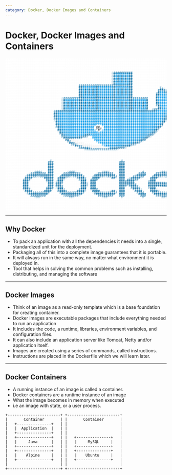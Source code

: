 ```yaml
---
category: Docker, Docker Images and Containers
---
```

# Docker, Docker Images and Containers

<pre style="font: 10px/5px monospace;"><span style="color: #ffffff;"></span><span style="color: #ffffff;">#</span><span style="color: #ffffff;">#</span><span style="color: #ffffff;">#</span><span style="color: #ffffff;">#</span><span style="color: #ffffff;">#</span><span style="color: #ffffff;">#</span><span style="color: #ffffff;">#</span><span style="color: #ffffff;">#</span><span style="color: #ffffff;">#</span><span style="color: #ffffff;">#</span><span style="color: #ffffff;">#</span><span style="color: #ffffff;">#</span><span style="color: #ffffff;">#</span><span style="color: #ffffff;">#</span><span style="color: #ffffff;">#</span><span style="color: #ffffff;">#</span><span style="color: #ffffff;">#</span><span style="color: #ffffff;">#</span><span style="color: #ffffff;">#</span><span style="color: #ffffff;">#</span><span style="color: #ffffff;">#</span><span style="color: #ffffff;">#</span><span style="color: #ffffff;">#</span><span style="color: #ffffff;">#</span><span style="color: #ffffff;">#</span><span style="color: #ffffff;">#</span><span style="color: #ffffff;">#</span><span style="color: #ffffff;">#</span><span style="color: #ffffff;">#</span><span style="color: #ffffff;">#</span><span style="color: #ffffff;">#</span><span style="color: #ffffff;">#</span><span style="color: #ffffff;">#</span><span style="color: #ffffff;">#</span><span style="color: #ffffff;">#</span><span style="color: #ffffff;">#</span><span style="color: #ffffff;">#</span><span style="color: #ffffff;">#</span><span style="color: #ffffff;">#</span><span style="color: #ffffff;">#</span><span style="color: #ffffff;">#</span><span style="color: #ffffff;">#</span><span style="color: #ffffff;">#</span><span style="color: #ffffff;">#</span><span style="color: #ffffff;">#</span><span style="color: #ffffff;">#</span><span style="color: #ffffff;">#</span><span style="color: #ffffff;">#</span><span style="color: #ffffff;">#</span><span style="color: #ffffff;">#</span><span style="color: #ffffff;">#</span><span style="color: #ffffff;">#</span><span style="color: #ffffff;">#</span><span style="color: #ffffff;">#</span><span style="color: #ffffff;">#</span><span style="color: #ffffff;">#</span><span style="color: #ffffff;">#</span><span style="color: #ffffff;">#</span><span style="color: #ffffff;">#</span><span style="color: #ffffff;">#</span><span style="color: #ffffff;">#</span><span style="color: #ffffff;">#</span><span style="color: #ffffff;">#</span><span style="color: #ffffff;">#</span><span style="color: #ffffff;">#</span><span style="color: #ffffff;">#</span><span style="color: #ffffff;">#</span><span style="color: #ffffff;">#</span><span style="color: #ffffff;">#</span><span style="color: #ffffff;">#</span><span style="color: #ffffff;">#</span><span style="color: #ffffff;">#</span><span style="color: #ffffff;">#</span><span style="color: #ffffff;">#</span><span style="color: #ffffff;">#</span><span style="color: #ffffff;">#</span><span style="color: #ffffff;">#</span><span style="color: #ffffff;">#</span><span style="color: #ffffff;">#</span><span style="color: #ffffff;">#</span><span style="color: #ffffff;">#</span><span style="color: #ffffff;">#</span><span style="color: #ffffff;">#</span><span style="color: #ffffff;">#</span><span style="color: #ffffff;">#</span><span style="color: #ffffff;">#</span><span style="color: #ffffff;">#</span><span style="color: #ffffff;">#</span><span style="color: #ffffff;">#</span><span style="color: #ffffff;">#</span><span style="color: #ffffff;">#</span><span style="color: #ffffff;">#</span><span style="color: #ffffff;">#</span><span style="color: #ffffff;">#</span><span style="color: #ffffff;">#</span><span style="color: #ffffff;">#</span><span style="color: #ffffff;">#</span><span style="color: #ffffff;">#</span><span style="color: #ffffff;">#</span><span style="color: #ffffff;">#</span><span style="color: #ffffff;">#</span><span style="color: #ffffff;">#</span><span style="color: #ffffff;">#</span><span style="color: #ffffff;">#</span><span style="color: #ffffff;">#</span><span style="color: #ffffff;">#</span><span style="color: #ffffff;">#</span><span style="color: #ffffff;">#</span><span style="color: #ffffff;">#</span><span style="color: #ffffff;">#</span><span style="color: #ffffff;">#</span><span style="color: #ffffff;">#
</span><span style="color: #ffffff;">#</span><span style="color: #ffffff;">#</span><span style="color: #ffffff;">#</span><span style="color: #ffffff;">#</span><span style="color: #ffffff;">#</span><span style="color: #ffffff;">#</span><span style="color: #ffffff;">#</span><span style="color: #ffffff;">#</span><span style="color: #ffffff;">#</span><span style="color: #ffffff;">#</span><span style="color: #ffffff;">#</span><span style="color: #ffffff;">#</span><span style="color: #ffffff;">#</span><span style="color: #ffffff;">#</span><span style="color: #ffffff;">#</span><span style="color: #ffffff;">#</span><span style="color: #ffffff;">#</span><span style="color: #ffffff;">#</span><span style="color: #ffffff;">#</span><span style="color: #ffffff;">#</span><span style="color: #ffffff;">#</span><span style="color: #ffffff;">#</span><span style="color: #ffffff;">#</span><span style="color: #ffffff;">#</span><span style="color: #ffffff;">#</span><span style="color: #ffffff;">#</span><span style="color: #ffffff;">#</span><span style="color: #ffffff;">#</span><span style="color: #ffffff;">#</span><span style="color: #ffffff;">#</span><span style="color: #ffffff;">#</span><span style="color: #ffffff;">#</span><span style="color: #ffffff;">#</span><span style="color: #ffffff;">#</span><span style="color: #ffffff;">#</span><span style="color: #ffffff;">#</span><span style="color: #ffffff;">#</span><span style="color: #ffffff;">#</span><span style="color: #ffffff;">#</span><span style="color: #ffffff;">#</span><span style="color: #ffffff;">#</span><span style="color: #ffffff;">#</span><span style="color: #ffffff;">#</span><span style="color: #ffffff;">#</span><span style="color: #ffffff;">#</span><span style="color: #ffffff;">#</span><span style="color: #ffffff;">#</span><span style="color: #ffffff;">#</span><span style="color: #ffffff;">#</span><span style="color: #ffffff;">#</span><span style="color: #ffffff;">#</span><span style="color: #ffffff;">#</span><span style="color: #ffffff;">#</span><span style="color: #ffffff;">#</span><span style="color: #ffffff;">#</span><span style="color: #ffffff;">#</span><span style="color: #ffffff;">#</span><span style="color: #ffffff;">#</span><span style="color: #ffffff;">#</span><span style="color: #ffffff;">#</span><span style="color: #ffffff;">#</span><span style="color: #ffffff;">#</span><span style="color: #ffffff;">#</span><span style="color: #ffffff;">#</span><span style="color: #ffffff;">#</span><span style="color: #ffffff;">#</span><span style="color: #ffffff;">#</span><span style="color: #ffffff;">#</span><span style="color: #ffffff;">#</span><span style="color: #ffffff;">#</span><span style="color: #ffffff;">#</span><span style="color: #ffffff;">#</span><span style="color: #ffffff;">#</span><span style="color: #ffffff;">#</span><span style="color: #ffffff;">#</span><span style="color: #ffffff;">#</span><span style="color: #ffffff;">#</span><span style="color: #ffffff;">#</span><span style="color: #ffffff;">#</span><span style="color: #ffffff;">#</span><span style="color: #ffffff;">#</span><span style="color: #ffffff;">#</span><span style="color: #ffffff;">#</span><span style="color: #ffffff;">#</span><span style="color: #ffffff;">#</span><span style="color: #ffffff;">#</span><span style="color: #ffffff;">#</span><span style="color: #ffffff;">#</span><span style="color: #ffffff;">#</span><span style="color: #ffffff;">#</span><span style="color: #ffffff;">#</span><span style="color: #ffffff;">#</span><span style="color: #ffffff;">#</span><span style="color: #ffffff;">#</span><span style="color: #ffffff;">#</span><span style="color: #ffffff;">#</span><span style="color: #ffffff;">#</span><span style="color: #ffffff;">#</span><span style="color: #ffffff;">#</span><span style="color: #ffffff;">#</span><span style="color: #ffffff;">#</span><span style="color: #ffffff;">#</span><span style="color: #ffffff;">#</span><span style="color: #ffffff;">#</span><span style="color: #ffffff;">#</span><span style="color: #ffffff;">#</span><span style="color: #ffffff;">#</span><span style="color: #ffffff;">#</span><span style="color: #ffffff;">#</span><span style="color: #ffffff;">#</span><span style="color: #ffffff;">#</span><span style="color: #ffffff;">#
</span><span style="color: #ffffff;">#</span><span style="color: #ffffff;">###############################################################################################################
</span><span style="color: #ffffff;">#</span><span style="color: #ffffff;">###############################################################################################################
</span><span style="color: #ffffff;">#</span><span style="color: #ffffff;">###############################################################################################################
</span><span style="color: #ffffff;">#</span><span style="color: #ffffff;">###############################################################################################################
</span><span style="color: #ffffff;">#</span><span style="color: #ffffff;">###############################################################################################################
</span><span style="color: #ffffff;">#</span><span style="color: #ffffff;">###############################################################################################################
</span><span style="color: #ffffff;">#</span><span style="color: #ffffff;">###############################################################################################################
</span><span style="color: #ffffff;">#</span><span style="color: #ffffff;">######################################################</span><span style="color: #c0dae8;">#</span><span style="color: #066da5;">##########</span><span style="color: #ffffff;">##############################################
</span><span style="color: #ffffff;">#</span><span style="color: #ffffff;">######################################################</span><span style="color: #c0dae8;">#</span><span style="color: #066da5;">#</span><span style="color: #099cec;">#######</span><span style="color: #066da5;">##</span><span style="color: #ffffff;">##############################################
</span><span style="color: #ffffff;">#</span><span style="color: #ffffff;">######################################################</span><span style="color: #c0dae8;">#</span><span style="color: #066da5;">#</span><span style="color: #099cec;">#</span><span style="color: #0779b7;">#</span><span style="color: #099cec;">#</span><span style="color: #0779b7;">#</span><span style="color: #099cec;">#</span><span style="color: #0779b7;">#</span><span style="color: #099cec;">#</span><span style="color: #066da5;">##</span><span style="color: #ffffff;">##############################################
</span><span style="color: #ffffff;">#</span><span style="color: #ffffff;">######################################################</span><span style="color: #c0dae8;">#</span><span style="color: #066da5;">#</span><span style="color: #099cec;">#</span><span style="color: #066da5;">#</span><span style="color: #099cec;">#</span><span style="color: #066da5;">#</span><span style="color: #099cec;">#</span><span style="color: #066da5;">#</span><span style="color: #099cec;">#</span><span style="color: #066da5;">##</span><span style="color: #ffffff;">##############################################
</span><span style="color: #ffffff;">#</span><span style="color: #ffffff;">######################################################</span><span style="color: #c0dae8;">#</span><span style="color: #066da5;">#</span><span style="color: #099cec;">#</span><span style="color: #066da5;">#</span><span style="color: #099cec;">#</span><span style="color: #066da5;">#</span><span style="color: #099cec;">#</span><span style="color: #066da5;">#</span><span style="color: #099cec;">#</span><span style="color: #066da5;">##</span><span style="color: #ffffff;">##############################################
</span><span style="color: #ffffff;">#</span><span style="color: #ffffff;">######################################################</span><span style="color: #c0dae8;">#</span><span style="color: #066da5;">#</span><span style="color: #099cec;">#</span><span style="color: #066da5;">#</span><span style="color: #099cec;">#</span><span style="color: #066da5;">#</span><span style="color: #099cec;">#</span><span style="color: #066da5;">#</span><span style="color: #099cec;">#</span><span style="color: #066da5;">##</span><span style="color: #ffffff;">##############################################
</span><span style="color: #ffffff;">#</span><span style="color: #ffffff;">######################################################</span><span style="color: #c0dae8;">#</span><span style="color: #066da5;">#</span><span style="color: #099cec;">#</span><span style="color: #0784c9;">#</span><span style="color: #099cec;">#</span><span style="color: #0784c9;">#</span><span style="color: #099cec;">#</span><span style="color: #0784c9;">#</span><span style="color: #099cec;">#</span><span style="color: #066da5;">##</span><span style="color: #ffffff;">##############################################
</span><span style="color: #ffffff;">#</span><span style="color: #ffffff;">######################################################</span><span style="color: #c0dae8;">#</span><span style="color: #066da5;">#</span><span style="color: #099cec;">#######</span><span style="color: #066da5;">##</span><span style="color: #ffffff;">##############################################
</span><span style="color: #ffffff;">#</span><span style="color: #ffffff;">#####################################</span><span style="color: #066da5;">############################</span><span style="color: #ffffff;">##############################################
</span><span style="color: #ffffff;">#</span><span style="color: #ffffff;">#####################################</span><span style="color: #066da5;">##</span><span style="color: #099cec;">#######</span><span style="color: #066da5;">#</span><span style="color: #099cec;">#######</span><span style="color: #0890da;">#</span><span style="color: #066da5;">#</span><span style="color: #099cec;">#######</span><span style="color: #066da5;">##</span><span style="color: #ffffff;">##############</span><span style="color: #b0d1e2;">#</span><span style="color: #ffffff;">###############################
</span><span style="color: #ffffff;">#</span><span style="color: #ffffff;">#####################################</span><span style="color: #066da5;">##</span><span style="color: #099cec;">#</span><span style="color: #0779b7;">#</span><span style="color: #099cec;">#</span><span style="color: #0779b7;">#</span><span style="color: #099cec;">#</span><span style="color: #0779b7;">#</span><span style="color: #099cec;">#</span><span style="color: #066da5;">#</span><span style="color: #099cec;">#</span><span style="color: #0893de;">#</span><span style="color: #099cec;">#</span><span style="color: #0893de;">#</span><span style="color: #099cec;">#</span><span style="color: #0893de;">#</span><span style="color: #099cec;">#</span><span style="color: #0890da;">#</span><span style="color: #066da5;">#</span><span style="color: #099cec;">#</span><span style="color: #0779b7;">#</span><span style="color: #099cec;">#</span><span style="color: #0779b7;">#</span><span style="color: #099cec;">#</span><span style="color: #0779b7;">#</span><span style="color: #099cec;">#</span><span style="color: #066da5;">##</span><span style="color: #ffffff;">##############</span><span style="color: #066da5;">##</span><span style="color: #cfe3ed;">#</span><span style="color: #ffffff;">#############################
</span><span style="color: #ffffff;">#</span><span style="color: #ffffff;">#####################################</span><span style="color: #066da5;">##</span><span style="color: #099cec;">#</span><span style="color: #066da5;">#</span><span style="color: #099cec;">#</span><span style="color: #066da5;">#</span><span style="color: #099cec;">#</span><span style="color: #066da5;">#</span><span style="color: #099cec;">#</span><span style="color: #066da5;">#</span><span style="color: #099cec;">#</span><span style="color: #0890da;">#</span><span style="color: #099cec;">#</span><span style="color: #0890da;">#</span><span style="color: #099cec;">#</span><span style="color: #0890da;">#</span><span style="color: #099cec;">#</span><span style="color: #0890da;">#</span><span style="color: #066da5;">#</span><span style="color: #099cec;">#</span><span style="color: #066da5;">#</span><span style="color: #099cec;">#</span><span style="color: #066da5;">#</span><span style="color: #099cec;">#</span><span style="color: #066da5;">#</span><span style="color: #099cec;">#</span><span style="color: #066da5;">##</span><span style="color: #ffffff;">#############</span><span style="color: #066da5;">####</span><span style="color: #62a3c6;">#</span><span style="color: #ffffff;">############################
</span><span style="color: #ffffff;">#</span><span style="color: #ffffff;">#####################################</span><span style="color: #066da5;">##</span><span style="color: #099cec;">#</span><span style="color: #066da5;">#</span><span style="color: #099cec;">#</span><span style="color: #066da5;">#</span><span style="color: #099cec;">#</span><span style="color: #066da5;">#</span><span style="color: #099cec;">#</span><span style="color: #066da5;">#</span><span style="color: #099cec;">#</span><span style="color: #0890da;">#</span><span style="color: #099cec;">#</span><span style="color: #0890da;">#</span><span style="color: #099cec;">#</span><span style="color: #0890da;">#</span><span style="color: #099cec;">#</span><span style="color: #0890da;">#</span><span style="color: #066da5;">#</span><span style="color: #099cec;">#</span><span style="color: #066da5;">#</span><span style="color: #099cec;">#</span><span style="color: #066da5;">#</span><span style="color: #099cec;">#</span><span style="color: #066da5;">#</span><span style="color: #099cec;">#</span><span style="color: #066da5;">##</span><span style="color: #ffffff;">#############</span><span style="color: #066da5;">#</span><span style="color: #0996e3;">#</span><span style="color: #099cec;">#</span><span style="color: #0780c1;">#</span><span style="color: #066da5;">#</span><span style="color: #91bed7;">#</span><span style="color: #ffffff;">###########################
</span><span style="color: #ffffff;">#</span><span style="color: #ffffff;">#####################################</span><span style="color: #066da5;">##</span><span style="color: #099cec;">#</span><span style="color: #066da5;">#</span><span style="color: #099cec;">#</span><span style="color: #066da5;">#</span><span style="color: #099cec;">#</span><span style="color: #066da5;">#</span><span style="color: #099cec;">#</span><span style="color: #066da5;">#</span><span style="color: #099cec;">#</span><span style="color: #0890da;">#</span><span style="color: #099cec;">#</span><span style="color: #0890da;">#</span><span style="color: #099cec;">#</span><span style="color: #0890da;">#</span><span style="color: #099cec;">#</span><span style="color: #0890da;">#</span><span style="color: #066da5;">#</span><span style="color: #099cec;">#</span><span style="color: #066da5;">#</span><span style="color: #099cec;">#</span><span style="color: #066da5;">#</span><span style="color: #099cec;">#</span><span style="color: #066da5;">#</span><span style="color: #099cec;">#</span><span style="color: #066da5;">##</span><span style="color: #ffffff;">############</span><span style="color: #3387b5;">#</span><span style="color: #066da5;">#</span><span style="color: #099cec;">###</span><span style="color: #0779b7;">#</span><span style="color: #066da5;">#</span><span style="color: #ffffff;">###########################
</span><span style="color: #ffffff;">#</span><span style="color: #ffffff;">#####################################</span><span style="color: #066da5;">##</span><span style="color: #099cec;">#</span><span style="color: #0784c9;">#</span><span style="color: #099cec;">#</span><span style="color: #0784c9;">#</span><span style="color: #099cec;">#</span><span style="color: #0784c9;">#</span><span style="color: #099cec;">#</span><span style="color: #066da5;">#</span><span style="color: #099cec;">#</span><span style="color: #0996e3;">#</span><span style="color: #099cec;">#</span><span style="color: #0996e3;">#</span><span style="color: #099cec;">#</span><span style="color: #0996e3;">#</span><span style="color: #099cec;">#</span><span style="color: #0890da;">#</span><span style="color: #066da5;">#</span><span style="color: #099cec;">#</span><span style="color: #0784c9;">#</span><span style="color: #099cec;">#</span><span style="color: #0784c9;">#</span><span style="color: #099cec;">#</span><span style="color: #0784c9;">#</span><span style="color: #099cec;">#</span><span style="color: #066da5;">##</span><span style="color: #ffffff;">############</span><span style="color: #066da5;">#</span><span style="color: #0874ae;">#</span><span style="color: #099cec;">####</span><span style="color: #066da5;">##</span><span style="color: #ffffff;">##########################
</span><span style="color: #ffffff;">#</span><span style="color: #ffffff;">#####################################</span><span style="color: #066da5;">##</span><span style="color: #099cec;">#######</span><span style="color: #066da5;">#</span><span style="color: #099cec;">#######</span><span style="color: #0890da;">#</span><span style="color: #066da5;">#</span><span style="color: #099cec;">#######</span><span style="color: #066da5;">##</span><span style="color: #ffffff;">############</span><span style="color: #066da5;">#</span><span style="color: #0996e3;">#</span><span style="color: #099cec;">#####</span><span style="color: #066da5;">#</span><span style="color: #ffffff;">##########################
</span><span style="color: #ffffff;">#</span><span style="color: #ffffff;">############################</span><span style="color: #c0dae8;">#</span><span style="color: #066da5;">############################################</span><span style="color: #ffffff;">####</span><span style="color: #066da5;">#</span><span style="color: #099cec;">######</span><span style="color: #066da5;">#</span><span style="color: #237eaf;">#</span><span style="color: #ffffff;">#########################
</span><span style="color: #ffffff;">#</span><span style="color: #ffffff;">############################</span><span style="color: #c0dae8;">#</span><span style="color: #066da5;">#</span><span style="color: #099cec;">#######</span><span style="color: #066da5;">##</span><span style="color: #099cec;">#######</span><span style="color: #066da5;">#</span><span style="color: #099cec;">#######</span><span style="color: #0890da;">#</span><span style="color: #066da5;">#</span><span style="color: #099cec;">#######</span><span style="color: #066da5;">##</span><span style="color: #099cec;">#######</span><span style="color: #066da5;">#</span><span style="color: #ffffff;">####</span><span style="color: #066da5;">#</span><span style="color: #099cec;">######</span><span style="color: #0874ae;">#</span><span style="color: #066da5;">#</span><span style="color: #4290ba;">#</span><span style="color: #066da5;">###</span><span style="color: #4290ba;">#</span><span style="color: #c0dae8;">#</span><span style="color: #ffffff;">###################
</span><span style="color: #ffffff;">#</span><span style="color: #ffffff;">############################</span><span style="color: #c0dae8;">#</span><span style="color: #066da5;">#</span><span style="color: #099cec;">#</span><span style="color: #0779b7;">#</span><span style="color: #099cec;">#</span><span style="color: #0779b7;">#</span><span style="color: #099cec;">#</span><span style="color: #0779b7;">#</span><span style="color: #099cec;">#</span><span style="color: #066da5;">##</span><span style="color: #099cec;">#</span><span style="color: #0779b7;">#</span><span style="color: #099cec;">#</span><span style="color: #0779b7;">#</span><span style="color: #099cec;">#</span><span style="color: #0779b7;">#</span><span style="color: #099cec;">#</span><span style="color: #066da5;">#</span><span style="color: #099cec;">#</span><span style="color: #0893de;">#</span><span style="color: #099cec;">#</span><span style="color: #0893de;">#</span><span style="color: #099cec;">#</span><span style="color: #0893de;">#</span><span style="color: #099cec;">#</span><span style="color: #0890da;">#</span><span style="color: #066da5;">#</span><span style="color: #099cec;">#</span><span style="color: #0779b7;">#</span><span style="color: #099cec;">#</span><span style="color: #0779b7;">#</span><span style="color: #099cec;">#</span><span style="color: #0779b7;">#</span><span style="color: #099cec;">#</span><span style="color: #066da5;">##</span><span style="color: #099cec;">#</span><span style="color: #0779b7;">#</span><span style="color: #099cec;">#</span><span style="color: #0779b7;">#</span><span style="color: #099cec;">#</span><span style="color: #0779b7;">#</span><span style="color: #099cec;">#</span><span style="color: #066da5;">#</span><span style="color: #ffffff;">####</span><span style="color: #066da5;">#</span><span style="color: #099cec;">######</span><span style="color: #0784c9;">#</span><span style="color: #066da5;">#########</span><span style="color: #ffffff;">#################
</span><span style="color: #ffffff;">#</span><span style="color: #ffffff;">############################</span><span style="color: #c0dae8;">#</span><span style="color: #066da5;">#</span><span style="color: #099cec;">#</span><span style="color: #066da5;">#</span><span style="color: #099cec;">#</span><span style="color: #066da5;">#</span><span style="color: #099cec;">#</span><span style="color: #066da5;">#</span><span style="color: #099cec;">#</span><span style="color: #066da5;">##</span><span style="color: #099cec;">#</span><span style="color: #066da5;">#</span><span style="color: #099cec;">#</span><span style="color: #066da5;">#</span><span style="color: #099cec;">#</span><span style="color: #066da5;">#</span><span style="color: #099cec;">#</span><span style="color: #066da5;">#</span><span style="color: #099cec;">#</span><span style="color: #0890da;">#</span><span style="color: #099cec;">#</span><span style="color: #0890da;">#</span><span style="color: #099cec;">#</span><span style="color: #0890da;">#</span><span style="color: #099cec;">#</span><span style="color: #0890da;">#</span><span style="color: #066da5;">#</span><span style="color: #099cec;">#</span><span style="color: #066da5;">#</span><span style="color: #099cec;">#</span><span style="color: #066da5;">#</span><span style="color: #099cec;">#</span><span style="color: #066da5;">#</span><span style="color: #099cec;">#</span><span style="color: #066da5;">##</span><span style="color: #099cec;">#</span><span style="color: #066da5;">#</span><span style="color: #099cec;">#</span><span style="color: #066da5;">#</span><span style="color: #099cec;">#</span><span style="color: #066da5;">#</span><span style="color: #099cec;">#</span><span style="color: #066da5;">#</span><span style="color: #ffffff;">####</span><span style="color: #066da5;">#</span><span style="color: #088bd3;">#</span><span style="color: #099cec;">#####</span><span style="color: #0996e3;">#</span><span style="color: #0994e0;">#######</span><span style="color: #0890da;">#</span><span style="color: #066da5;">##</span><span style="color: #cfe3ed;">#</span><span style="color: #ffffff;">###############
</span><span style="color: #ffffff;">#</span><span style="color: #ffffff;">############################</span><span style="color: #c0dae8;">#</span><span style="color: #066da5;">#</span><span style="color: #099cec;">#</span><span style="color: #066da5;">#</span><span style="color: #099cec;">#</span><span style="color: #066da5;">#</span><span style="color: #099cec;">#</span><span style="color: #066da5;">#</span><span style="color: #099cec;">#</span><span style="color: #066da5;">##</span><span style="color: #099cec;">#</span><span style="color: #066da5;">#</span><span style="color: #099cec;">#</span><span style="color: #066da5;">#</span><span style="color: #099cec;">#</span><span style="color: #066da5;">#</span><span style="color: #099cec;">#</span><span style="color: #066da5;">#</span><span style="color: #099cec;">#</span><span style="color: #0890da;">#</span><span style="color: #099cec;">#</span><span style="color: #0890da;">#</span><span style="color: #099cec;">#</span><span style="color: #0890da;">#</span><span style="color: #099cec;">#</span><span style="color: #0890da;">#</span><span style="color: #066da5;">#</span><span style="color: #099cec;">#</span><span style="color: #066da5;">#</span><span style="color: #099cec;">#</span><span style="color: #066da5;">#</span><span style="color: #099cec;">#</span><span style="color: #066da5;">#</span><span style="color: #099cec;">#</span><span style="color: #066da5;">##</span><span style="color: #099cec;">#</span><span style="color: #066da5;">#</span><span style="color: #099cec;">#</span><span style="color: #066da5;">#</span><span style="color: #099cec;">#</span><span style="color: #066da5;">#</span><span style="color: #099cec;">#</span><span style="color: #066da5;">#</span><span style="color: #ffffff;">####</span><span style="color: #066da5;">##</span><span style="color: #099cec;">#####</span><span style="color: #0994e0;">#########</span><span style="color: #0874ae;">#</span><span style="color: #066da5;">#</span><span style="color: #ffffff;">################
</span><span style="color: #ffffff;">#</span><span style="color: #ffffff;">############################</span><span style="color: #c0dae8;">#</span><span style="color: #066da5;">#</span><span style="color: #099cec;">#</span><span style="color: #066da5;">#</span><span style="color: #099cec;">#</span><span style="color: #066da5;">#</span><span style="color: #099cec;">#</span><span style="color: #066da5;">#</span><span style="color: #099cec;">#</span><span style="color: #066da5;">##</span><span style="color: #099cec;">#</span><span style="color: #066da5;">#</span><span style="color: #099cec;">#</span><span style="color: #066da5;">#</span><span style="color: #099cec;">#</span><span style="color: #066da5;">#</span><span style="color: #099cec;">#</span><span style="color: #066da5;">#</span><span style="color: #099cec;">#</span><span style="color: #0890da;">#</span><span style="color: #099cec;">#</span><span style="color: #0890da;">#</span><span style="color: #099cec;">#</span><span style="color: #0890da;">#</span><span style="color: #099cec;">#</span><span style="color: #0890da;">#</span><span style="color: #066da5;">#</span><span style="color: #099cec;">#</span><span style="color: #066da5;">#</span><span style="color: #099cec;">#</span><span style="color: #066da5;">#</span><span style="color: #099cec;">#</span><span style="color: #066da5;">#</span><span style="color: #099cec;">#</span><span style="color: #066da5;">##</span><span style="color: #099cec;">#</span><span style="color: #066da5;">#</span><span style="color: #099cec;">#</span><span style="color: #066da5;">#</span><span style="color: #099cec;">#</span><span style="color: #066da5;">#</span><span style="color: #099cec;">#</span><span style="color: #066da5;">#</span><span style="color: #ffffff;">####</span><span style="color: #cfe3ed;">#</span><span style="color: #066da5;">#</span><span style="color: #099cec;">####</span><span style="color: #0996e3;">#</span><span style="color: #0994e0;">#########</span><span style="color: #066da5;">#</span><span style="color: #91bed7;">#</span><span style="color: #ffffff;">################
</span><span style="color: #ffffff;">#</span><span style="color: #ffffff;">############################</span><span style="color: #c0dae8;">#</span><span style="color: #066da5;">#</span><span style="color: #099cec;">#</span><span style="color: #0784c9;">#</span><span style="color: #099cec;">#</span><span style="color: #0784c9;">#</span><span style="color: #099cec;">#</span><span style="color: #0784c9;">#</span><span style="color: #099cec;">#</span><span style="color: #066da5;">##</span><span style="color: #099cec;">#</span><span style="color: #0784c9;">#</span><span style="color: #099cec;">#</span><span style="color: #0784c9;">#</span><span style="color: #099cec;">#</span><span style="color: #0784c9;">#</span><span style="color: #099cec;">#</span><span style="color: #066da5;">#</span><span style="color: #099cec;">#</span><span style="color: #0996e3;">#</span><span style="color: #099cec;">#</span><span style="color: #0996e3;">#</span><span style="color: #099cec;">#</span><span style="color: #0996e3;">#</span><span style="color: #099cec;">#</span><span style="color: #0890da;">#</span><span style="color: #066da5;">#</span><span style="color: #099cec;">#</span><span style="color: #0784c9;">#</span><span style="color: #099cec;">#</span><span style="color: #0784c9;">#</span><span style="color: #099cec;">#</span><span style="color: #0784c9;">#</span><span style="color: #099cec;">#</span><span style="color: #066da5;">##</span><span style="color: #099cec;">#</span><span style="color: #0784c9;">#</span><span style="color: #099cec;">#</span><span style="color: #0784c9;">#</span><span style="color: #099cec;">#</span><span style="color: #0784c9;">#</span><span style="color: #099cec;">#</span><span style="color: #066da5;">#</span><span style="color: #ffffff;">#####</span><span style="color: #066da5;">##</span><span style="color: #099cec;">###</span><span style="color: #0994e0;">#########</span><span style="color: #066da5;">##</span><span style="color: #ffffff;">#################
</span><span style="color: #ffffff;">#</span><span style="color: #ffffff;">############################</span><span style="color: #c0dae8;">#</span><span style="color: #066da5;">#</span><span style="color: #099cec;">#######</span><span style="color: #066da5;">##</span><span style="color: #099cec;">#######</span><span style="color: #066da5;">#</span><span style="color: #099cec;">#######</span><span style="color: #0890da;">#</span><span style="color: #066da5;">#</span><span style="color: #099cec;">#######</span><span style="color: #066da5;">##</span><span style="color: #099cec;">#######</span><span style="color: #066da5;">#</span><span style="color: #ffffff;">##</span><span style="color: #81b5d1;">#</span><span style="color: #066da5;">###</span><span style="color: #088bd3;">#</span><span style="color: #099cec;">##</span><span style="color: #0996e3;">#</span><span style="color: #0994e0;">########</span><span style="color: #066da5;">##</span><span style="color: #ffffff;">##################
</span><span style="color: #ffffff;">#</span><span style="color: #ffffff;">########################</span><span style="color: #71accb;">#</span><span style="color: #066da5;">####################################################</span><span style="color: #088bd3;">#</span><span style="color: #099cec;">####</span><span style="color: #0994e0;">######</span><span style="color: #0893de;">#</span><span style="color: #066da5;">###</span><span style="color: #ffffff;">###################
</span><span style="color: #ffffff;">#</span><span style="color: #ffffff;">########################</span><span style="color: #066da5;">##</span><span style="color: #0994e0;">#</span><span style="color: #099cec;">######################################################</span><span style="color: #0994e0;">##</span><span style="color: #066da5;">#######</span><span style="color: #c0dae8;">#</span><span style="color: #ffffff;">####################
</span><span style="color: #ffffff;">#</span><span style="color: #ffffff;">########################</span><span style="color: #066da5;">##</span><span style="color: #0994e0;">#</span><span style="color: #0999e8;">#</span><span style="color: #099cec;">#####################################################</span><span style="color: #0994e0;">#</span><span style="color: #0996e3;">#</span><span style="color: #066da5;">#</span><span style="color: #81b5d1;">##</span><span style="color: #91bed7;">#</span><span style="color: #ffffff;">########################
</span><span style="color: #ffffff;">#</span><span style="color: #ffffff;">########################</span><span style="color: #066da5;">##</span><span style="color: #0994e0;">#</span><span style="color: #0996e3;">#</span><span style="color: #099cec;">####################################################</span><span style="color: #0994e0;">##</span><span style="color: #066da5;">##</span><span style="color: #ffffff;">###########################
</span><span style="color: #ffffff;">#</span><span style="color: #ffffff;">########################</span><span style="color: #237eaf;">#</span><span style="color: #066da5;">#</span><span style="color: #0994e0;">##</span><span style="color: #099cec;">###################################################</span><span style="color: #0994e0;">###</span><span style="color: #066da5;">#</span><span style="color: #91bed7;">#</span><span style="color: #ffffff;">###########################
</span><span style="color: #ffffff;">#</span><span style="color: #ffffff;">########################</span><span style="color: #62a3c6;">#</span><span style="color: #066da5;">#</span><span style="color: #0994e0;">##</span><span style="color: #099cec;">###################################################</span><span style="color: #0994e0;">##</span><span style="color: #0874ae;">#</span><span style="color: #066da5;">#</span><span style="color: #ffffff;">############################
</span><span style="color: #ffffff;">#</span><span style="color: #ffffff;">########################</span><span style="color: #c0dae8;">#</span><span style="color: #066da5;">#</span><span style="color: #0994e0;">##</span><span style="color: #099cec;">##################################################</span><span style="color: #0994e0;">###</span><span style="color: #066da5;">#</span><span style="color: #a0c7dc;">#</span><span style="color: #ffffff;">############################
</span><span style="color: #ffffff;">#</span><span style="color: #ffffff;">#########################</span><span style="color: #066da5;">#</span><span style="color: #0994e0;">##</span><span style="color: #099cec;">#################################################</span><span style="color: #0994e0;">###</span><span style="color: #066da5;">##</span><span style="color: #ffffff;">#############################
</span><span style="color: #ffffff;">#</span><span style="color: #ffffff;">#########################</span><span style="color: #066da5;">#</span><span style="color: #088bd3;">#</span><span style="color: #0994e0;">#</span><span style="color: #0996e3;">#</span><span style="color: #099cec;">###############################################</span><span style="color: #0996e3;">#</span><span style="color: #0994e0;">##</span><span style="color: #0784c9;">#</span><span style="color: #066da5;">#</span><span style="color: #ffffff;">##############################
</span><span style="color: #ffffff;">#</span><span style="color: #ffffff;">#########################</span><span style="color: #066da5;">##</span><span style="color: #0994e0;">##</span><span style="color: #099cec;">#################</span><span style="color: #ffffff;">###</span><span style="color: #099cec;">##########################</span><span style="color: #0999e8;">#</span><span style="color: #0994e0;">###</span><span style="color: #066da5;">#</span><span style="color: #237eaf;">#</span><span style="color: #ffffff;">##############################
</span><span style="color: #ffffff;">#</span><span style="color: #ffffff;">#########################</span><span style="color: #71accb;">#</span><span style="color: #066da5;">#</span><span style="color: #0994e0;">##</span><span style="color: #099cec;">################</span><span style="color: #ffffff;">#</span><span style="color: #667279;">#</span><span style="color: #4d5c64;">#</span><span style="color: #ffffff;">##</span><span style="color: #099cec;">#########################</span><span style="color: #0994e0;">###</span><span style="color: #066da5;">##</span><span style="color: #ffffff;">###############################
</span><span style="color: #ffffff;">#</span><span style="color: #ffffff;">##########################</span><span style="color: #066da5;">#</span><span style="color: #0890da;">#</span><span style="color: #0994e0;">##</span><span style="color: #099cec;">###############</span><span style="color: #ffffff;">#</span><span style="color: #4d5c64;">###</span><span style="color: #ffffff;">#</span><span style="color: #099cec;">########################</span><span style="color: #0994e0;">###</span><span style="color: #066da5;">##</span><span style="color: #ffffff;">################################
</span><span style="color: #ffffff;">#</span><span style="color: #ffffff;">##########################</span><span style="color: #066da5;">##</span><span style="color: #0994e0;">##</span><span style="color: #099cec;">###############</span><span style="color: #82ccf4;">#</span><span style="color: #ffffff;">#</span><span style="color: #4d5c64;">#</span><span style="color: #ffffff;">#</span><span style="color: #82ccf4;">#</span><span style="color: #099cec;">#######################</span><span style="color: #0994e0;">###</span><span style="color: #0779b7;">#</span><span style="color: #066da5;">#</span><span style="color: #cfe3ed;">#</span><span style="color: #ffffff;">################################
</span><span style="color: #ffffff;">#</span><span style="color: #ffffff;">##########################</span><span style="color: #eff5f9;">#</span><span style="color: #066da5;">#</span><span style="color: #0994e0;">###</span><span style="color: #099cec;">###############</span><span style="color: #47b5f1;">#</span><span style="color: #c0e6f9;">#</span><span style="color: #47b5f1;">#</span><span style="color: #099cec;">######################</span><span style="color: #0999e8;">#</span><span style="color: #0994e0;">###</span><span style="color: #0779b7;">#</span><span style="color: #066da5;">#</span><span style="color: #81b5d1;">#</span><span style="color: #ffffff;">#################################
</span><span style="color: #ffffff;">#</span><span style="color: #ffffff;">###########################</span><span style="color: #066da5;">##</span><span style="color: #0994e0;">##</span><span style="color: #099cec;">###########</span><span style="color: #0784c9;">#</span><span style="color: #099cec;">###########################</span><span style="color: #0996e3;">#</span><span style="color: #0994e0;">###</span><span style="color: #0779b7;">#</span><span style="color: #066da5;">#</span><span style="color: #62a3c6;">#</span><span style="color: #ffffff;">##################################
</span><span style="color: #ffffff;">#</span><span style="color: #ffffff;">############################</span><span style="color: #066da5;">#</span><span style="color: #0784c9;">#</span><span style="color: #0994e0;">##</span><span style="color: #099cec;">########</span><span style="color: #066da5;">###</span><span style="color: #099cec;">##########################</span><span style="color: #0994e0;">####</span><span style="color: #0874ae;">#</span><span style="color: #066da5;">#</span><span style="color: #62a3c6;">#</span><span style="color: #ffffff;">###################################
</span><span style="color: #ffffff;">#</span><span style="color: #ffffff;">############################</span><span style="color: #3387b5;">#</span><span style="color: #066da5;">#</span><span style="color: #0779b7;">#</span><span style="color: #0890da;">#</span><span style="color: #0994e0;">#</span><span style="color: #099cec;">##</span><span style="color: #0999e8;">#</span><span style="color: #0784c9;">#</span><span style="color: #066da5;">####</span><span style="color: #7cafcb;">#</span><span style="color: #ffffff;">#</span><span style="color: #f6f8f9;">#</span><span style="color: #099cec;">#######################</span><span style="color: #0999e8;">#</span><span style="color: #0994e0;">####</span><span style="color: #066da5;">##</span><span style="color: #c0dae8;">#</span><span style="color: #ffffff;">####################################
</span><span style="color: #ffffff;">#</span><span style="color: #ffffff;">#############################</span><span style="color: #066da5;">##</span><span style="color: #06679d;">###</span><span style="color: #066da5;">####</span><span style="color: #5d9fc3;">#</span><span style="color: #ffffff;">#####</span><span style="color: #47b5f1;">#</span><span style="color: #099cec;">#####################</span><span style="color: #0994e0;">####</span><span style="color: #088bd3;">#</span><span style="color: #066da5;">##</span><span style="color: #ffffff;">######################################
</span><span style="color: #ffffff;">#</span><span style="color: #ffffff;">##############################</span><span style="color: #066da5;">##</span><span style="color: #f2f2f2;">###</span><span style="color: #ffffff;">##########</span><span style="color: #1ea4ee;">#</span><span style="color: #099cec;">##################</span><span style="color: #0994e0;">#####</span><span style="color: #066da5;">##</span><span style="color: #1375a9;">#</span><span style="color: #ffffff;">#######################################
</span><span style="color: #ffffff;">#</span><span style="color: #ffffff;">###############################</span><span style="color: #066da5;">##</span><span style="color: #f2f2f2;">####</span><span style="color: #ffffff;">#########</span><span style="color: #1ea4ee;">#</span><span style="color: #099cec;">###############</span><span style="color: #0994e0;">#####</span><span style="color: #0779b7;">#</span><span style="color: #066da5;">##</span><span style="color: #dfecf3;">#</span><span style="color: #ffffff;">########################################
</span><span style="color: #ffffff;">#</span><span style="color: #ffffff;">################################</span><span style="color: #066da5;">##</span><span style="color: #5d9fc3;">#</span><span style="color: #f2f2f2;">####</span><span style="color: #f6f8f9;">#</span><span style="color: #ffffff;">#######</span><span style="color: #61bff2;">#</span><span style="color: #099cec;">##########</span><span style="color: #0999e8;">#</span><span style="color: #0994e0;">######</span><span style="color: #0874ae;">#</span><span style="color: #066da5;">##</span><span style="color: #62a3c6;">#</span><span style="color: #ffffff;">##########################################
</span><span style="color: #ffffff;">#</span><span style="color: #ffffff;">#################################</span><span style="color: #5299c0;">#</span><span style="color: #066da5;">##</span><span style="color: #b8d5e5;">#</span><span style="color: #f2f2f2;">######</span><span style="color: #f6f8f9;">#</span><span style="color: #ffffff;">####</span><span style="color: #f6f8f9;">#</span><span style="color: #099cec;">####</span><span style="color: #0999e8;">#</span><span style="color: #0996e3;">#</span><span style="color: #0994e0;">#######</span><span style="color: #088bd3;">#</span><span style="color: #066da5;">###</span><span style="color: #62a3c6;">#</span><span style="color: #ffffff;">############################################
</span><span style="color: #ffffff;">#</span><span style="color: #ffffff;">###################################</span><span style="color: #066da5;">###</span><span style="color: #5d9fc3;">#</span><span style="color: #f2f2f2;">###########</span><span style="color: #82ccf4;">#</span><span style="color: #0994e0;">########</span><span style="color: #0780c1;">#</span><span style="color: #066da5;">####</span><span style="color: #dfecf3;">#</span><span style="color: #ffffff;">##############################################
</span><span style="color: #ffffff;">#</span><span style="color: #ffffff;">#####################################</span><span style="color: #3387b5;">#</span><span style="color: #066da5;">####</span><span style="color: #5d9fc3;">#</span><span style="color: #b8d5e5;">#</span><span style="color: #f2f2f2;">########</span><span style="color: #c0e6f9;">#</span><span style="color: #088bd3;">#</span><span style="color: #0780c1;">#</span><span style="color: #066da5;">######</span><span style="color: #b0d1e2;">#</span><span style="color: #ffffff;">#################################################
</span><span style="color: #ffffff;">#</span><span style="color: #ffffff;">########################################</span><span style="color: #71accb;">#</span><span style="color: #066da5;">###############</span><span style="color: #3387b5;">#</span><span style="color: #c0dae8;">#</span><span style="color: #ffffff;">#####################################################
</span><span style="color: #ffffff;">#</span><span style="color: #ffffff;">###############################################################################################################
</span><span style="color: #ffffff;">#</span><span style="color: #ffffff;">###############################################################################################################
</span><span style="color: #ffffff;">#</span><span style="color: #ffffff;">###############################################################################################################
</span><span style="color: #ffffff;">#</span><span style="color: #ffffff;">###############################################################################################################
</span><span style="color: #ffffff;">#</span><span style="color: #ffffff;">###############################################################################################################
</span><span style="color: #ffffff;">#</span><span style="color: #ffffff;">###############################################################################################################
</span><span style="color: #ffffff;">#</span><span style="color: #ffffff;">######################</span><span style="color: #81b5d1;">#</span><span style="color: #ffffff;">####################################</span><span style="color: #81b5d1;">#</span><span style="color: #ffffff;">###################################################
</span><span style="color: #ffffff;">#</span><span style="color: #ffffff;">#####################</span><span style="color: #066da5;">###</span><span style="color: #ffffff;">##################################</span><span style="color: #066da5;">###</span><span style="color: #ffffff;">##################################################
</span><span style="color: #ffffff;">#</span><span style="color: #ffffff;">#####################</span><span style="color: #066da5;">###</span><span style="color: #ffffff;">##################################</span><span style="color: #066da5;">###</span><span style="color: #ffffff;">##################################################
</span><span style="color: #ffffff;">#</span><span style="color: #ffffff;">#####################</span><span style="color: #066da5;">###</span><span style="color: #ffffff;">##################################</span><span style="color: #066da5;">###</span><span style="color: #ffffff;">##################################################
</span><span style="color: #ffffff;">#</span><span style="color: #ffffff;">#####################</span><span style="color: #066da5;">###</span><span style="color: #ffffff;">##################################</span><span style="color: #066da5;">###</span><span style="color: #ffffff;">##################################################
</span><span style="color: #ffffff;">#</span><span style="color: #ffffff;">#####################</span><span style="color: #066da5;">###</span><span style="color: #ffffff;">##################################</span><span style="color: #066da5;">###</span><span style="color: #ffffff;">##################################################
</span><span style="color: #ffffff;">#</span><span style="color: #ffffff;">#####################</span><span style="color: #066da5;">###</span><span style="color: #ffffff;">##################################</span><span style="color: #066da5;">###</span><span style="color: #ffffff;">##################################################
</span><span style="color: #ffffff;">#</span><span style="color: #ffffff;">##############</span><span style="color: #81b5d1;">#</span><span style="color: #4290ba;">##</span><span style="color: #81b5d1;">#</span><span style="color: #ffffff;">###</span><span style="color: #066da5;">###</span><span style="color: #ffffff;">#######</span><span style="color: #c0dae8;">#</span><span style="color: #4290ba;">###</span><span style="color: #dfecf3;">#</span><span style="color: #ffffff;">#############</span><span style="color: #81b5d1;">#</span><span style="color: #4290ba;">##</span><span style="color: #91bed7;">#</span><span style="color: #ffffff;">#####</span><span style="color: #066da5;">###</span><span style="color: #ffffff;">########</span><span style="color: #eff5f9;">#</span><span style="color: #4290ba;">#</span><span style="color: #ffffff;">########</span><span style="color: #b0d1e2;">#</span><span style="color: #4290ba;">##</span><span style="color: #62a3c6;">#</span><span style="color: #eff5f9;">#</span><span style="color: #ffffff;">#######</span><span style="color: #81b5d1;">#</span><span style="color: #4290ba;">#</span><span style="color: #ffffff;">###</span><span style="color: #eff5f9;">#</span><span style="color: #5299c0;">#</span><span style="color: #4290ba;">##</span><span style="color: #a0c7dc;">#</span><span style="color: #ffffff;">##########
</span><span style="color: #ffffff;">#</span><span style="color: #ffffff;">###########</span><span style="color: #eff5f9;">#</span><span style="color: #066da5;">########</span><span style="color: #ffffff;">#</span><span style="color: #066da5;">###</span><span style="color: #ffffff;">#####</span><span style="color: #237eaf;">#</span><span style="color: #066da5;">#######</span><span style="color: #5299c0;">#</span><span style="color: #ffffff;">########</span><span style="color: #dfecf3;">#</span><span style="color: #066da5;">########</span><span style="color: #ffffff;">###</span><span style="color: #066da5;">###</span><span style="color: #ffffff;">#######</span><span style="color: #1375a9;">#</span><span style="color: #066da5;">###</span><span style="color: #ffffff;">#####</span><span style="color: #066da5;">########</span><span style="color: #91bed7;">#</span><span style="color: #ffffff;">####</span><span style="color: #dfecf3;">#</span><span style="color: #066da5;">##</span><span style="color: #3387b5;">#</span><span style="color: #81b5d1;">#</span><span style="color: #066da5;">#######</span><span style="color: #a0c7dc;">#</span><span style="color: #ffffff;">########
</span><span style="color: #ffffff;">#</span><span style="color: #ffffff;">##########</span><span style="color: #62a3c6;">#</span><span style="color: #066da5;">#############</span><span style="color: #ffffff;">####</span><span style="color: #066da5;">###########</span><span style="color: #ffffff;">######</span><span style="color: #4290ba;">#</span><span style="color: #066da5;">##########</span><span style="color: #eff5f9;">#</span><span style="color: #ffffff;">#</span><span style="color: #066da5;">###</span><span style="color: #ffffff;">#####</span><span style="color: #cfe3ed;">#</span><span style="color: #066da5;">#####</span><span style="color: #ffffff;">####</span><span style="color: #066da5;">###########</span><span style="color: #ffffff;">###</span><span style="color: #c0dae8;">#</span><span style="color: #066da5;">############</span><span style="color: #ffffff;">########
</span><span style="color: #ffffff;">#</span><span style="color: #ffffff;">#########</span><span style="color: #a0c7dc;">#</span><span style="color: #066da5;">#####</span><span style="color: #81b5d1;">##</span><span style="color: #066da5;">#######</span><span style="color: #ffffff;">###</span><span style="color: #066da5;">#####</span><span style="color: #62a3c6;">#</span><span style="color: #b0d1e2;">#</span><span style="color: #4290ba;">#</span><span style="color: #066da5;">#####</span><span style="color: #ffffff;">####</span><span style="color: #71accb;">#</span><span style="color: #066da5;">####</span><span style="color: #1375a9;">#</span><span style="color: #81b5d1;">##</span><span style="color: #066da5;">#####</span><span style="color: #ffffff;">#</span><span style="color: #066da5;">###</span><span style="color: #ffffff;">####</span><span style="color: #066da5;">######</span><span style="color: #ffffff;">####</span><span style="color: #066da5;">#####</span><span style="color: #71accb;">#</span><span style="color: #a0c7dc;">#</span><span style="color: #3387b5;">#</span><span style="color: #066da5;">####</span><span style="color: #1375a9;">#</span><span style="color: #ffffff;">##</span><span style="color: #c0dae8;">#</span><span style="color: #066da5;">######</span><span style="color: #4290ba;">#</span><span style="color: #a0c7dc;">#</span><span style="color: #71accb;">#</span><span style="color: #066da5;">##</span><span style="color: #dfecf3;">#</span><span style="color: #ffffff;">########
</span><span style="color: #ffffff;">#</span><span style="color: #ffffff;">#########</span><span style="color: #066da5;">####</span><span style="color: #ffffff;">######</span><span style="color: #066da5;">#####</span><span style="color: #ffffff;">##</span><span style="color: #237eaf;">#</span><span style="color: #066da5;">###</span><span style="color: #c0dae8;">#</span><span style="color: #ffffff;">#####</span><span style="color: #62a3c6;">#</span><span style="color: #066da5;">###</span><span style="color: #81b5d1;">#</span><span style="color: #ffffff;">###</span><span style="color: #066da5;">####</span><span style="color: #ffffff;">######</span><span style="color: #066da5;">##</span><span style="color: #dfecf3;">#</span><span style="color: #ffffff;">#</span><span style="color: #066da5;">###</span><span style="color: #ffffff;">##</span><span style="color: #b0d1e2;">#</span><span style="color: #066da5;">#####</span><span style="color: #dfecf3;">#</span><span style="color: #ffffff;">####</span><span style="color: #066da5;">####</span><span style="color: #eff5f9;">#</span><span style="color: #ffffff;">#####</span><span style="color: #3387b5;">#</span><span style="color: #066da5;">###</span><span style="color: #dfecf3;">#</span><span style="color: #ffffff;">#</span><span style="color: #c0dae8;">#</span><span style="color: #066da5;">####</span><span style="color: #4290ba;">#</span><span style="color: #ffffff;">###############
</span><span style="color: #ffffff;">#</span><span style="color: #ffffff;">########</span><span style="color: #3387b5;">#</span><span style="color: #066da5;">###</span><span style="color: #ffffff;">########</span><span style="color: #066da5;">####</span><span style="color: #ffffff;">##</span><span style="color: #066da5;">###</span><span style="color: #c0dae8;">#</span><span style="color: #ffffff;">#######</span><span style="color: #4290ba;">#</span><span style="color: #066da5;">###</span><span style="color: #ffffff;">##</span><span style="color: #1375a9;">#</span><span style="color: #066da5;">###</span><span style="color: #ffffff;">###########</span><span style="color: #066da5;">###</span><span style="color: #ffffff;">#</span><span style="color: #066da5;">#####</span><span style="color: #1375a9;">#</span><span style="color: #ffffff;">######</span><span style="color: #066da5;">###</span><span style="color: #ffffff;">########</span><span style="color: #1375a9;">#</span><span style="color: #066da5;">###</span><span style="color: #ffffff;">#</span><span style="color: #c0dae8;">#</span><span style="color: #066da5;">###</span><span style="color: #3387b5;">#</span><span style="color: #ffffff;">################
</span><span style="color: #ffffff;">#</span><span style="color: #ffffff;">########</span><span style="color: #066da5;">###</span><span style="color: #dfecf3;">#</span><span style="color: #ffffff;">########</span><span style="color: #91bed7;">#</span><span style="color: #066da5;">###</span><span style="color: #ffffff;">#</span><span style="color: #c0dae8;">#</span><span style="color: #066da5;">###</span><span style="color: #ffffff;">#########</span><span style="color: #066da5;">###</span><span style="color: #ffffff;">##</span><span style="color: #066da5;">###</span><span style="color: #ffffff;">############</span><span style="color: #066da5;">########</span><span style="color: #eff5f9;">#</span><span style="color: #ffffff;">######</span><span style="color: #5299c0;">#</span><span style="color: #066da5;">###</span><span style="color: #ffffff;">#########</span><span style="color: #066da5;">###</span><span style="color: #ffffff;">#</span><span style="color: #c0dae8;">#</span><span style="color: #066da5;">###</span><span style="color: #ffffff;">#################
</span><span style="color: #ffffff;">#</span><span style="color: #ffffff;">########</span><span style="color: #066da5;">###</span><span style="color: #ffffff;">##########</span><span style="color: #066da5;">###</span><span style="color: #ffffff;">#</span><span style="color: #4290ba;">#</span><span style="color: #066da5;">##</span><span style="color: #62a3c6;">#</span><span style="color: #ffffff;">#########</span><span style="color: #066da5;">###</span><span style="color: #c0dae8;">#</span><span style="color: #ffffff;">#</span><span style="color: #066da5;">###</span><span style="color: #ffffff;">############</span><span style="color: #066da5;">########</span><span style="color: #ffffff;">#######</span><span style="color: #066da5;">################</span><span style="color: #ffffff;">#</span><span style="color: #c0dae8;">#</span><span style="color: #066da5;">###</span><span style="color: #ffffff;">#################
</span><span style="color: #ffffff;">#</span><span style="color: #ffffff;">########</span><span style="color: #066da5;">###</span><span style="color: #ffffff;">##########</span><span style="color: #066da5;">###</span><span style="color: #ffffff;">#</span><span style="color: #066da5;">###</span><span style="color: #c0dae8;">#</span><span style="color: #ffffff;">#########</span><span style="color: #4290ba;">#</span><span style="color: #066da5;">##</span><span style="color: #81b5d1;">#</span><span style="color: #ffffff;">#</span><span style="color: #066da5;">###</span><span style="color: #ffffff;">############</span><span style="color: #066da5;">#########</span><span style="color: #ffffff;">######</span><span style="color: #066da5;">################</span><span style="color: #ffffff;">#</span><span style="color: #c0dae8;">#</span><span style="color: #066da5;">###</span><span style="color: #ffffff;">#################
</span><span style="color: #ffffff;">#</span><span style="color: #ffffff;">########</span><span style="color: #066da5;">###</span><span style="color: #ffffff;">##########</span><span style="color: #066da5;">###</span><span style="color: #ffffff;">#</span><span style="color: #4290ba;">#</span><span style="color: #066da5;">##</span><span style="color: #5299c0;">#</span><span style="color: #ffffff;">#########</span><span style="color: #066da5;">###</span><span style="color: #c0dae8;">#</span><span style="color: #ffffff;">#</span><span style="color: #066da5;">###</span><span style="color: #ffffff;">############</span><span style="color: #066da5;">###</span><span style="color: #5299c0;">#</span><span style="color: #ffffff;">#</span><span style="color: #62a3c6;">#</span><span style="color: #066da5;">###</span><span style="color: #3387b5;">#</span><span style="color: #ffffff;">#####</span><span style="color: #066da5;">################</span><span style="color: #ffffff;">#</span><span style="color: #c0dae8;">#</span><span style="color: #066da5;">###</span><span style="color: #ffffff;">#################
</span><span style="color: #ffffff;">#</span><span style="color: #ffffff;">########</span><span style="color: #066da5;">###</span><span style="color: #c0dae8;">#</span><span style="color: #ffffff;">########</span><span style="color: #62a3c6;">#</span><span style="color: #066da5;">###</span><span style="color: #ffffff;">#</span><span style="color: #cfe3ed;">#</span><span style="color: #066da5;">###</span><span style="color: #ffffff;">#########</span><span style="color: #066da5;">###</span><span style="color: #ffffff;">##</span><span style="color: #066da5;">###</span><span style="color: #eff5f9;">#</span><span style="color: #ffffff;">###########</span><span style="color: #066da5;">###</span><span style="color: #ffffff;">###</span><span style="color: #3387b5;">#</span><span style="color: #066da5;">###</span><span style="color: #62a3c6;">#</span><span style="color: #ffffff;">####</span><span style="color: #71accb;">#</span><span style="color: #066da5;">###</span><span style="color: #ffffff;">#############</span><span style="color: #c0dae8;">#</span><span style="color: #066da5;">###</span><span style="color: #ffffff;">#################
</span><span style="color: #ffffff;">#</span><span style="color: #ffffff;">########</span><span style="color: #62a3c6;">#</span><span style="color: #066da5;">###</span><span style="color: #ffffff;">########</span><span style="color: #066da5;">###</span><span style="color: #a0c7dc;">#</span><span style="color: #ffffff;">##</span><span style="color: #066da5;">###</span><span style="color: #71accb;">#</span><span style="color: #ffffff;">#######</span><span style="color: #1375a9;">#</span><span style="color: #066da5;">###</span><span style="color: #ffffff;">##</span><span style="color: #237eaf;">#</span><span style="color: #066da5;">###</span><span style="color: #ffffff;">###########</span><span style="color: #066da5;">###</span><span style="color: #ffffff;">####</span><span style="color: #1375a9;">#</span><span style="color: #066da5;">###</span><span style="color: #b0d1e2;">#</span><span style="color: #ffffff;">####</span><span style="color: #066da5;">###</span><span style="color: #cfe3ed;">#</span><span style="color: #ffffff;">############</span><span style="color: #c0dae8;">#</span><span style="color: #066da5;">###</span><span style="color: #ffffff;">#################
</span><span style="color: #ffffff;">#</span><span style="color: #ffffff;">#########</span><span style="color: #066da5;">####</span><span style="color: #ffffff;">#####</span><span style="color: #eff5f9;">#</span><span style="color: #066da5;">####</span><span style="color: #ffffff;">###</span><span style="color: #4290ba;">#</span><span style="color: #066da5;">###</span><span style="color: #62a3c6;">#</span><span style="color: #ffffff;">#####</span><span style="color: #1375a9;">#</span><span style="color: #066da5;">###</span><span style="color: #b0d1e2;">#</span><span style="color: #ffffff;">###</span><span style="color: #066da5;">####</span><span style="color: #ffffff;">#####</span><span style="color: #dfecf3;">#</span><span style="color: #066da5;">##</span><span style="color: #dfecf3;">#</span><span style="color: #ffffff;">#</span><span style="color: #066da5;">###</span><span style="color: #ffffff;">#####</span><span style="color: #066da5;">####</span><span style="color: #eff5f9;">#</span><span style="color: #ffffff;">###</span><span style="color: #066da5;">####</span><span style="color: #b0d1e2;">#</span><span style="color: #ffffff;">#####</span><span style="color: #066da5;">###</span><span style="color: #ffffff;">###</span><span style="color: #c0dae8;">#</span><span style="color: #066da5;">###</span><span style="color: #ffffff;">#################
</span><span style="color: #ffffff;">#</span><span style="color: #ffffff;">#########</span><span style="color: #dfecf3;">#</span><span style="color: #066da5;">#####</span><span style="color: #4290ba;">##</span><span style="color: #066da5;">#####</span><span style="color: #ffffff;">#####</span><span style="color: #066da5;">######</span><span style="color: #4290ba;">#</span><span style="color: #066da5;">######</span><span style="color: #ffffff;">####</span><span style="color: #c0dae8;">#</span><span style="color: #066da5;">#####</span><span style="color: #4290ba;">#</span><span style="color: #3387b5;">#</span><span style="color: #066da5;">####</span><span style="color: #1375a9;">#</span><span style="color: #ffffff;">#</span><span style="color: #066da5;">###</span><span style="color: #ffffff;">######</span><span style="color: #066da5;">####</span><span style="color: #ffffff;">####</span><span style="color: #066da5;">#####</span><span style="color: #1375a9;">#</span><span style="color: #4290ba;">#</span><span style="color: #066da5;">#####</span><span style="color: #ffffff;">###</span><span style="color: #c0dae8;">#</span><span style="color: #066da5;">###</span><span style="color: #ffffff;">#################
</span><span style="color: #ffffff;">#</span><span style="color: #ffffff;">##########</span><span style="color: #cfe3ed;">#</span><span style="color: #066da5;">##########</span><span style="color: #eff5f9;">#</span><span style="color: #ffffff;">######</span><span style="color: #066da5;">###########</span><span style="color: #ffffff;">######</span><span style="color: #a0c7dc;">#</span><span style="color: #066da5;">##########</span><span style="color: #ffffff;">##</span><span style="color: #066da5;">###</span><span style="color: #ffffff;">#######</span><span style="color: #066da5;">####</span><span style="color: #ffffff;">####</span><span style="color: #066da5;">##########</span><span style="color: #3387b5;">#</span><span style="color: #ffffff;">###</span><span style="color: #c0dae8;">#</span><span style="color: #066da5;">###</span><span style="color: #ffffff;">#################
</span><span style="color: #ffffff;">#</span><span style="color: #ffffff;">############</span><span style="color: #066da5;">########</span><span style="color: #ffffff;">#########</span><span style="color: #71accb;">#</span><span style="color: #066da5;">#######</span><span style="color: #c0dae8;">#</span><span style="color: #ffffff;">#########</span><span style="color: #066da5;">#######</span><span style="color: #1375a9;">#</span><span style="color: #ffffff;">###</span><span style="color: #066da5;">###</span><span style="color: #ffffff;">########</span><span style="color: #066da5;">###</span><span style="color: #ffffff;">#####</span><span style="color: #4290ba;">#</span><span style="color: #066da5;">#######</span><span style="color: #dfecf3;">#</span><span style="color: #ffffff;">####</span><span style="color: #eff5f9;">#</span><span style="color: #066da5;">##</span><span style="color: #5299c0;">#</span><span style="color: #ffffff;">#################
</span><span style="color: #ffffff;">#</span><span style="color: #ffffff;">##############</span><span style="color: #cfe3ed;">#</span><span style="color: #81b5d1;">##</span><span style="color: #dfecf3;">#</span><span style="color: #ffffff;">##############</span><span style="color: #a0c7dc;">#</span><span style="color: #81b5d1;">#</span><span style="color: #c0dae8;">#</span><span style="color: #ffffff;">##############</span><span style="color: #c0dae8;">#</span><span style="color: #81b5d1;">##</span><span style="color: #eff5f9;">#</span><span style="color: #ffffff;">######</span><span style="color: #81b5d1;">#</span><span style="color: #ffffff;">##########</span><span style="color: #81b5d1;">#</span><span style="color: #ffffff;">#########</span><span style="color: #81b5d1;">##</span><span style="color: #c0dae8;">#</span><span style="color: #ffffff;">########</span><span style="color: #dfecf3;">#</span><span style="color: #a0c7dc;">#</span><span style="color: #ffffff;">##################
</span><span style="color: #ffffff;">#</span><span style="color: #ffffff;">###############################################################################################################
</span><span style="color: #ffffff;">#</span><span style="color: #ffffff;">###############################################################################################################
</span><span style="color: #ffffff;">#</span><span style="color: #ffffff;">###############################################################################################################
</span><span style="color: #ffffff;">#</span><span style="color: #ffffff;">###############################################################################################################
</span><span style="color: #ffffff;">#</span><span style="color: #ffffff;">###############################################################################################################
</span><span style="color: #ffffff;">#</span><span style="color: #ffffff;">###############################################################################################################
</span><span style="color: #ffffff;">#</span><span style="color: #ffffff;">###############################################################################################################
</span><span style="color: #ffffff;">#</span><span style="color: #ffffff;">###############################################################################################################
</span></pre>

---
## Why Docker
* To pack an application with all the dependencies it needs into a single, standardized unit for the deployment.
* Packaging all of this into a complete image guarantees that it is portable.
* It will always run in the same way, no matter what environment it is deployed in.
* Tool that helps in solving the common problems such as installing, distributing, and managing the software

---
## Docker Images
* Think of an image as a read-only template which is a base foundation for creating container.
* Docker images are executable packages that include everything needed to run an application 
* It includes  the code, a runtime, libraries, environment variables, and configuration files.
* It can also include an application server like Tomcat, Netty and/or application itself.
* Images are created using a series of commands, called instructions.
* Instructions are placed in the Dockerfile which we will learn later.

---
## Docker Containers
* A running instance of an image is called a container.
* Docker containers are a runtime instance of an image
* What the image becomes in memory when executed
* i.e an image with state, or a user process.
```
+-----------------------+ +-----------------------+
|       Container       | |       Container       |
|   +---------------+   | |                       |
|   |  Application  |   | |                       |
|   +---------------+   | |                       |
|   +---------------+   | |   +---------------+   |
|   |     Java      |   | |   |     MySQL     |   |
|   +---------------+   | |   +---------------+   |
|   +---------------+   | |   +---------------+   |
|   |    Alpine     |   | |   |    Ubuntu     |   |
|   +---------------+   | |   +---------------+   |
|                       | |                       |
+-----------------------+ +-----------------------+
```